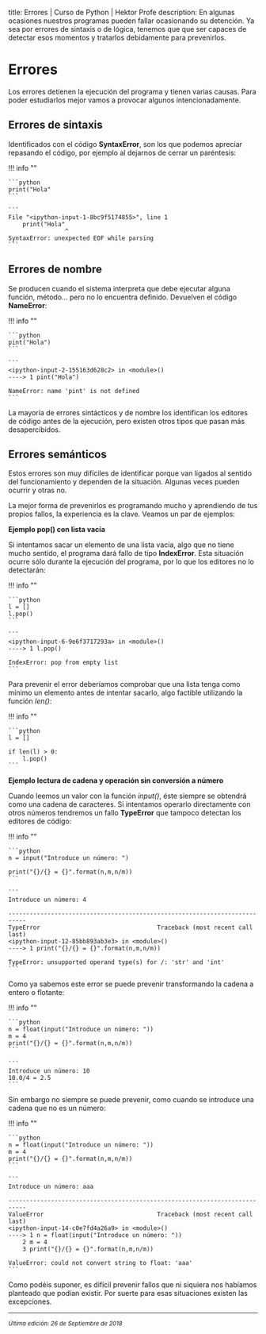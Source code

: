 title: Errores | Curso de Python | Hektor Profe
description: En algunas ocasiones nuestros programas pueden fallar ocasionando su detención. Ya sea por errores de sintaxis o de lógica, tenemos que que ser capaces de detectar esos momentos y tratarlos debidamente para prevenirlos.

<style>

.admonition.note > .superfences-tabs > label:hover, .headerlink{
    color: #018dc5 !important;
}

.admonition.info{
    font-size: 100%;
}

.admonition.info label{
    font-size: 91%;
}

.admonition.note > .admonition-title {
    display: none;
}

</style>

# Errores

Los errores detienen la ejecución del programa y tienen varias causas. Para poder estudiarlos mejor vamos a provocar algunos intencionadamente.

## Errores de sintaxis

Identificados con el código **SyntaxError**, son los que podemos apreciar repasando el código, por ejemplo al dejarnos de cerrar un paréntesis:

!!! info "" 
    
    ```python
    print("Hola"
    ```

    ```
    File "<ipython-input-1-8bc9f5174855>", line 1
        print("Hola"
                    ^
    SyntaxError: unexpected EOF while parsing
    ```

## Errores de nombre

Se producen cuando el sistema interpreta que debe ejecutar alguna función, método... pero no lo encuentra definido. Devuelven el código **NameError**:

!!! info "" 
    
    ```python
    pint("Hola")
    ```

    ```
    <ipython-input-2-155163d628c2> in <module>()
    ----> 1 pint("Hola")

    NameError: name 'pint' is not defined
    ```

La mayoría de errores sintácticos y de nombre los identifican los editores de código antes de la ejecución, pero existen otros tipos que pasan más desapercibidos.

## Errores semánticos

Estos errores son muy difíciles de identificar porque van ligados al sentido del funcionamiento y dependen de la situación. Algunas veces pueden ocurrir y otras no.

La mejor forma de prevenirlos es programando mucho y aprendiendo de tus propios fallos, la experiencia es la clave. Veamos un par de ejemplos:

**Ejemplo pop() con lista vacía**

Si intentamos sacar un elemento de una lista vacía, algo que no tiene mucho sentido, el programa dará fallo de tipo  **IndexError**. Esta situación ocurre sólo durante la ejecución del programa, por lo que los editores no lo detectarán:

!!! info "" 
    
    ```python
    l = []
    l.pop()
    ```

    ```
    <ipython-input-6-9e6f3717293a> in <module>()
    ----> 1 l.pop()

    IndexError: pop from empty list
    ```

Para prevenir el error deberíamos comprobar que una lista tenga como mínimo un elemento antes de intentar sacarlo, algo factible utilizando la función *len()*:

!!! info "" 
    
    ```python
    l = []

    if len(l) > 0:
        l.pop()
    ```

**Ejemplo lectura de cadena y operación sin conversión a número**

Cuando leemos un valor con la función *input()*, éste siempre se obtendrá como una cadena de caracteres. Si intentamos operarlo directamente con otros números tendremos un fallo **TypeError** que tampoco detectan los editores de código:

!!! info "" 
    
    ```python
    n = input("Introduce un número: ")

    print("{}/{} = {}".format(n,m,n/m))
    ```

    ```
    Introduce un número: 4

    ---------------------------------------------------------------------------
    TypeError                                 Traceback (most recent call last)
    <ipython-input-12-85bb893ab3e3> in <module>()
    ----> 1 print("{}/{} = {}".format(n,m,n/m))

    TypeError: unsupported operand type(s) for /: 'str' and 'int'
    ```

Como ya sabemos este error se puede prevenir transformando la cadena a entero o flotante:

!!! info "" 
    
    ```python
    n = float(input("Introduce un número: "))
    m = 4
    print("{}/{} = {}".format(n,m,n/m))
    ```

    ```
    Introduce un número: 10
    10.0/4 = 2.5
    ```

Sin embargo no siempre se puede prevenir, como cuando se introduce una cadena que no es un número:

!!! info "" 
    
    ```python
    n = float(input("Introduce un número: "))
    m = 4
    print("{}/{} = {}".format(n,m,n/m))
    ```

    ```
    Introduce un número: aaa

    ---------------------------------------------------------------------------
    ValueError                                Traceback (most recent call last)
    <ipython-input-14-c0e7fd4a26a9> in <module>()
    ----> 1 n = float(input("Introduce un número: "))
        2 m = 4
        3 print("{}/{} = {}".format(n,m,n/m))

    ValueError: could not convert string to float: 'aaa'
    ```

Como podéis suponer, es difícil prevenir fallos que ni siquiera nos habíamos planteado que podían existir. Por suerte para esas situaciones existen las excepciones.

___
<small class="edited"><i>Última edición: 26 de Septiembre de 2018</i></small>